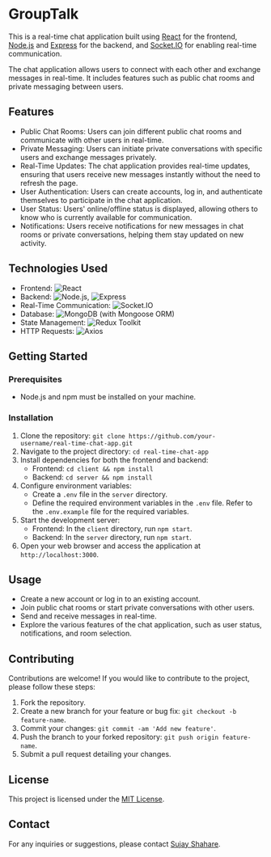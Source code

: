 # GroupTalk
This is a real-time chat application built using [React](https://reactjs.org/) for the frontend, [Node.js](https://nodejs.org/) and [Express](https://expressjs.com/) for the backend, and [Socket.IO](https://socket.io/) for enabling real-time communication.

The chat application allows users to connect with each other and exchange messages in real-time. It includes features such as public chat rooms and private messaging between users.

## Features

- Public Chat Rooms: Users can join different public chat rooms and communicate with other users in real-time.
- Private Messaging: Users can initiate private conversations with specific users and exchange messages privately.
- Real-Time Updates: The chat application provides real-time updates, ensuring that users receive new messages instantly without the need to refresh the page.
- User Authentication: Users can create accounts, log in, and authenticate themselves to participate in the chat application.
- User Status: Users' online/offline status is displayed, allowing others to know who is currently available for communication.
- Notifications: Users receive notifications for new messages in chat rooms or private conversations, helping them stay updated on new activity.

## Technologies Used

- Frontend: ![React](https://img.shields.io/badge/-React-61DAFB?logo=react&logoColor=white&style=flat-square)
- Backend: ![Node.js](https://img.shields.io/badge/-Node.js-339933?logo=node.js&logoColor=white&style=flat-square), ![Express](https://img.shields.io/badge/-Express-000000?logo=express&logoColor=white&style=flat-square)
- Real-Time Communication: ![Socket.IO](https://img.shields.io/badge/-Socket.IO-010101?logo=socket.io&logoColor=white&style=flat-square)
- Database: ![MongoDB](https://img.shields.io/badge/-MongoDB-47A248?logo=mongodb&logoColor=white&style=flat-square) (with Mongoose ORM)
- State Management: ![Redux Toolkit](https://img.shields.io/badge/-Redux_Toolkit-764ABC?logo=redux&logoColor=white&style=flat-square)
- HTTP Requests: ![Axios](https://img.shields.io/badge/-Axios-007ACC?logo=axios&logoColor=white&style=flat-square)


## Getting Started

### Prerequisites

- Node.js and npm must be installed on your machine.

### Installation

1. Clone the repository: `git clone https://github.com/your-username/real-time-chat-app.git`
2. Navigate to the project directory: `cd real-time-chat-app`
3. Install dependencies for both the frontend and backend:
   - Frontend: `cd client && npm install`
   - Backend: `cd server && npm install`
4. Configure environment variables:
   - Create a `.env` file in the `server` directory.
   - Define the required environment variables in the `.env` file. Refer to the `.env.example` file for the required variables.
5. Start the development server:
   - Frontend: In the `client` directory, run `npm start`.
   - Backend: In the `server` directory, run `npm start`.
6. Open your web browser and access the application at `http://localhost:3000`.

## Usage

- Create a new account or log in to an existing account.
- Join public chat rooms or start private conversations with other users.
- Send and receive messages in real-time.
- Explore the various features of the chat application, such as user status, notifications, and room selection.

## Contributing

Contributions are welcome! If you would like to contribute to the project, please follow these steps:

1. Fork the repository.
2. Create a new branch for your feature or bug fix: `git checkout -b feature-name`.
3. Commit your changes: `git commit -am 'Add new feature'`.
4. Push the branch to your forked repository: `git push origin feature-name`.
5. Submit a pull request detailing your changes.

## License

This project is licensed under the [MIT License](LICENSE).

## Contact

For any inquiries or suggestions, please contact [Sujay Shahare](mailto:shaharesujay@gmail.com).

